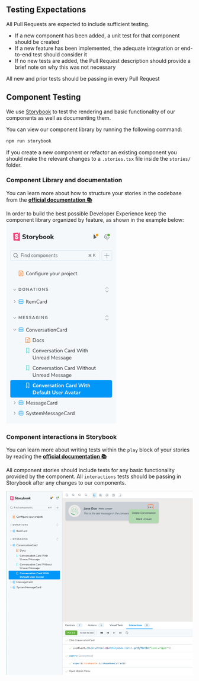 ## Testing Expectations

All Pull Requests are expected to include sufficient testing.

- If a new component has been added, a unit test for that component should be created
- If a new feature has been implemented, the adequate integration or end-to-end test should consider it
- If no new tests are added, the Pull Request description should provide a brief note on why this was not necessary

All new and prior tests should be passing in every Pull Request

## Component Testing

We use [Storybook](https://storybook.js.org/tutorials/intro-to-storybook/react/en/get-started/) to test the rendering and basic functionality of our components as well as documenting them.

You can view our component library by running the following command:

```bash
npm run storybook
```

If you create a new component or refactor an existing component you should make the relevant changes to a `.stories.tsx` file inside the `stories/` folder.

### Component Library and documentation
You can learn more about how to structure your stories in the codebase from the [**official documentation 📚**](https://storybook.js.org/docs/writing-stories#where-to-put-stories)

In order to build the best possible Developer Experience keep the component library organized by feature, as shown in the example below:  
![Storybook component library structure](./documentation_images/storybook_component_library.png)

### Component interactions in Storybook
You can learn more about writing tests within the `play` block of your stories by reading the [**official documentation 📚**](https://storybook.js.org/docs/writing-stories/play-function#writing-stories-with-the-play-function)

All component stories should include tests for any basic functionality provided by the component. All `interactions` tests should be passing in Storybook after any changes to our components.

![Storybook interactions test suite](./documentation_images/storybook_interactions_suite.png)

